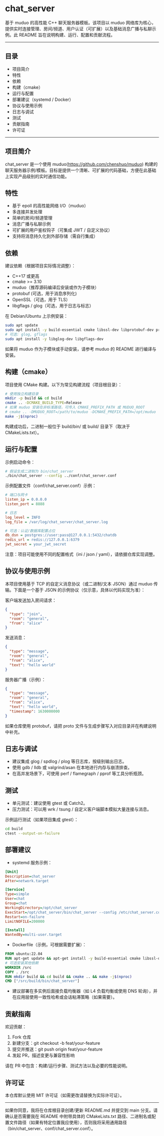 # chat_server

基于 muduo 的高性能 C++ 聊天服务器模板。该项目以 muduo 网络库为核心，提供实时连接管理、房间/频道、用户认证（可扩展）以及基础消息广播与私聊示例。此 README 旨在说明构建、运行、配置和贡献流程。

---

## 目录

- 项目简介
- 特性
- 依赖
- 构建（cmake）
- 运行与配置
- 部署建议（systemd / Docker）
- 协议与使用示例
- 日志与调试
- 测试
- 贡献指南
- 许可证

---

## 项目简介

chat_server 是一个使用 muduo(https://github.com/chenshuo/muduo) 构建的聊天服务器示例/模板。目标是提供一个清晰、可扩展的代码基础，方便在此基础上实现产品级别的实时通信功能。

## 特性

- 基于 epoll 的高性能网络 I/O（muduo）
- 多连接并发处理
- 简单的房间/频道管理
- 消息广播与私聊示例
- 可扩展的用户鉴权钩子（可集成 JWT / 自定义协议）
- 支持将消息持久化到外部存储（需自行集成）

## 依赖

建议依赖（根据项目实际情况调整）：

- C++17 或更高
- cmake >= 3.10
- muduo（推荐源码编译后安装或作为子模块）
- protobuf (可选，用于消息序列化)
- OpenSSL（可选，用于 TLS）
- libgflags / glog（可选，用于日志与标志）

在 Debian/Ubuntu 上示例安装：

```bash
sudo apt update
sudo apt install -y build-essential cmake libssl-dev libprotobuf-dev protobuf-compiler 
# 可选: glog, gflags
sudo apt install -y libglog-dev libgflags-dev
```

如果将 muduo 作为子模块或手动安装，请参考 muduo 的 README 进行编译与安装。

## 构建（cmake）

项目使用 CMake 构建。以下为常见构建流程（项目根目录）：

```bash
# 使用独立构建目录
mkdir -p build && cd build
cmake .. -DCMAKE_BUILD_TYPE=Release 
# 如果 muduo 安装在非标准路径，可传入 CMAKE_PREFIX_PATH 或 MUDUO_ROOT
# cmake .. -DMUDUO_ROOT=/path/to/muduo -DCMAKE_PREFIX_PATH=/opt/muduo
make -j$(nproc)
```

构建成功后，二进制一般位于 build/bin/ 或 build/ 目录下（取决于 CMakeLists.txt）。

## 运行与配置

示例启动命令：

```bash
# 假设生成二进制为 bin/chat_server
./bin/chat_server --config ../conf/chat_server.conf
```

示例配置文件（conf/chat_server.conf）示例：

```ini
# 端口与网卡
listen_ip = 0.0.0.0
listen_port = 8888

# 日志
log_level = INFO
log_file = /var/log/chat_server/chat_server.log

# 可选：认证/数据库配置占位
db_dsn = postgres://user:pass@127.0.0.1:5432/chatdb
redis_url = redis://127.0.0.1:6379
jwt_secret = your_jwt_secret
```

注意：项目可能使用不同的配置格式（ini / json / yaml），请依据仓库实现调整。

## 协议与使用示例

本项目使用基于 TCP 的自定义消息协议（或二进制/文本 JSON）通过 muduo 传输。下面是一个基于 JSON 的示例协议（仅示意，具体以代码实现为准）：

客户端发送加入房间请求：

```json
{
  "type": "join",
  "room": "general",
  "from": "alice"
}
```

发送消息：

```json
{
  "type": "message",
  "room": "general",
  "from": "alice",
  "text": "hello world"
}
```

服务器广播（示例）：

```json
{
  "type": "message",
  "room": "general",
  "from": "alice",
  "text": "hello world",
  "timestamp": 1630000000
}
```

如果仓库使用 protobuf，请把 proto 文件与生成步骤写入对应目录并在构建说明中补充。

## 日志与调试

- 建议集成 glog / spdlog / plog 等日志库，按级别输出日志。
- 使用 gdb / lldb 或 valgrind/asan 在本地进行内存与崩溃排查。
- 在高并发场景下，可使用 perf / flamegraph / pprof 等工具分析瓶颈。

## 测试

- 单元测试：建议使用 gtest 或 Catch2。
- 压力测试：可以用 wrk / tsung / 自定义客户端脚本模拟大量连接与消息。

示例运行测试（如果项目集成 gtest）：

```bash
cd build
ctest --output-on-failure
```

## 部署建议

- systemd 服务示例：

```ini
[Unit]
Description=chat_server
After=network.target

[Service]
Type=simple
User=chat
Group=chat
WorkingDirectory=/opt/chat_server
ExecStart=/opt/chat_server/bin/chat_server --config /etc/chat_server.conf
Restart=on-failure
LimitNOFILE=200000

[Install]
WantedBy=multi-user.target
```

- Dockerfile（示例，可根据需要扩展）：

```dockerfile
FROM ubuntu:22.04
RUN apt-get update && apt-get install -y build-essential cmake libssl-dev libprotobuf-dev protobuf-compiler 
# 可选安装其他依赖
WORKDIR /src
COPY . /src
RUN mkdir build && cd build && cmake .. && make -j$(nproc)
CMD ["/src/build/bin/chat_server"]
```

- 建议部署在多实例后面接负载均衡器（如 L4 负载均衡或使用 DNS 轮询），并在应用层使用一致性哈希或会话粘滞策略（如果需要）。

## 贡献指南

欢迎贡献：
1. Fork 仓库
2. 新建分支：git checkout -b feat/your-feature
3. 提交并推送：git push origin feat/your-feature
4. 发起 PR，描述变更与兼容性影响

请在 PR 中包含：构建/运行步骤、测试方法以及必要的性能说明。

## 许可证

本仓库默认使用 MIT 许可证（如需更改请替换为实际许可证）。

---

如果你同意，我将在仓库根目录创建/更新 README.md 并提交到 main 分支。请确认是否需要我在 README 中附带具体的 CMakeLists.txt 路径、二进制名或配置文件路径（如果有特定位置我应使用），否则我将采用通用路径（bin/chat_server、conf/chat_server.conf）。